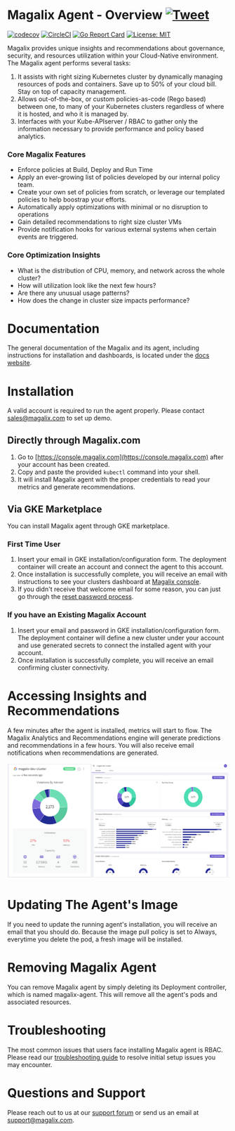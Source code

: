 # Magalix Agent - Overview [![Tweet](https://img.shields.io/twitter/url/http/shields.io.svg?style=social)](https://twitter.com/intent/tweet?text=Run%20kubernetes%20clusters%20on%20autopilot%20&url=https://www.magalix.com/&via=MagalixCorp&hashtags=Kubernetes,Cloud,SRE,DevOps)



[![codecov](https://codecov.io/gh/MagalixCorp/magalix-agent/branch/dev/graph/badge.svg?token=CFI86GCQVV)](https://codecov.io/gh/MagalixCorp/magalix-agent) [![CircleCI](https://circleci.com/gh/MagalixCorp/magalix-agent/tree/master.svg?style=svg)](https://circleci.com/gh/MagalixCorp/magalix-agent/tree/master) [![Go Report Card](https://goreportcard.com/badge/github.com/MagalixCorp/magalix-agent)](https://goreportcard.com/report/github.com/MagalixCorp/magalix-agent) [![License: MIT](https://img.shields.io/badge/License-MIT-yellow.svg)](https://opensource.org/licenses/MIT)





Magalix provides unique insights and recommendations about governance, security, and resources utilization within your Cloud-Native environment. The Magalix agent performs several tasks:
1. It assists with right sizing Kubernetes cluster by dynamically managing resources of pods and containers. Save up to 50% of your cloud bill. Stay on top of capacity management.
2. Allows out-of-the-box, or custom policies-as-code (Rego based) between one, to many of your Kubernetes clusters regardless of where it is hosted, and who it is managed by.
3. Interfaces with your Kube-APIserver / RBAC to gather only the information necessary to provide performance and policy based analytics.

### Core Magalix Features
- Enforce policies at Build, Deploy and Run Time
- Apply an ever-growing list of policies developed by our internal policy team.
- Create your own set of policies from scratch, or leverage our templated policies to help boostrap your efforts.
- Automatically apply optimizations with minimal or no disruption to operations
- Gain detailed recommendations to right size cluster VMs
- Provide notification hooks for various external systems when certain events are triggered.

### Core Optimization Insights
- What is the distribution of CPU, memory, and network across the whole cluster?
- How will utilization look like the next few hours?
- Are there any unusual usage patterns?
- How does the change in cluster size impacts performance?

# Documentation

The general documentation of the Magalix and its agent, including instructions for installation and dashboards, is located under the [docs website](https://docs.magalix.com).

# Installation
A valid account is required to run the agent properly. Please contact sales@magalix.com to set up demo.

## Directly through Magalix.com

1. Go to [https://console.magalix.com](https://console.magalix.com) after your account has been created.
2. Copy and paste the provided `kubectl` command into your shell.
3. It will install Magalix agent with the proper credentials to read your metrics and generate recommendations.

## Via GKE Marketplace

You can install Magalix agent through GKE marketplace.

### First Time User
1. Insert your email in GKE installation/configuration form. The deployment container will create an account and connect the agent to this account.
2. Once installation is successfully complete, you will receive an email with instructions to see your clusters dashboard at [Magalix console](https://console.magalix.com).
3. If you didn't receive that welcome email for some reason, you can just go through the [reset password process](https://console.magalix.com/auth/#/forgot-password).

### If you have an Existing Magalix Account
1. Insert your email and password in GKE installation/configuration form. The deployment container will define a new cluster under your account and use generated secrets to connect the installed agent with your account.
2. Once installation is successfully complete, you will receive an email confirming cluster connectivity.



# Accessing Insights and Recommendations
A few minutes after the agent is installed, metrics will start to flow. The Magalix Analytics and Recommendations engine will generate predictions and recommendations in a few hours. You will also receive email notifications when recommendations are generated.

![Snapshots of recommendations, resources distributions, and namespace resources in a time series](./pics/preview.png)



# Updating The Agent's Image
If you need to update the running agent's installation, you will receive an email that you should do. Because the image pull policy is set to Always, everytime you delete the pod, a fresh image will be installed.

# Removing Magalix Agent

You can remove Magalix agent by simply deleting its Deployment controller, which is named magalix-agent. This will remove all the agent's pods and associated resources.

# Troubleshooting

The most common issues that users face installing Magalix agent is RBAC. Please read our [troubleshooting guide](https://docs.magalix.com/docs/connecting-clusters) to resolve initial setup issues you may encounter.

# Questions and Support
Please reach out to us at our [support forum](https://docs.magalix.com/discuss) or send us an email at <support@magalix.com>.
